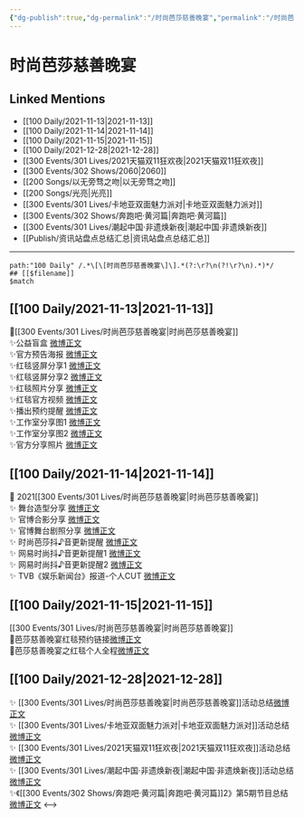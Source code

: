 ```yaml
---
{"dg-publish":true,"dg-permalink":"/时尚芭莎慈善晚宴","permalink":"/时尚芭莎慈善晚宴/","created":"2022-12-23T10:29:52.000+08:00","updated":"2023-04-10T16:22:23.466+08:00"}
---
```


# 时尚芭莎慈善晚宴

## Linked Mentions
- [[100 Daily/2021-11-13\|2021-11-13]]
- [[100 Daily/2021-11-14\|2021-11-14]]
- [[100 Daily/2021-11-15\|2021-11-15]]
- [[100 Daily/2021-12-28\|2021-12-28]]
- [[300 Events/301 Lives/2021天猫双11狂欢夜\|2021天猫双11狂欢夜]]
- [[300 Events/302 Shows/2060\|2060]]
- [[200 Songs/以无旁骛之吻\|以无旁骛之吻]]
- [[200 Songs/光亮\|光亮]]
- [[300 Events/301 Lives/卡地亚双面魅力派对\|卡地亚双面魅力派对]]
- [[300 Events/302 Shows/奔跑吧·黄河篇\|奔跑吧·黄河篇]]
- [[300 Events/301 Lives/潮起中国·非遗焕新夜\|潮起中国·非遗焕新夜]]
- [[Publish/资讯站盘点总结汇总\|资讯站盘点总结汇总]]


---

```expander
path:"100 Daily" /.*\[\[时尚芭莎慈善晚宴\]\].*(?:\r?\n(?!\r?\n).*)*/
## [[$filename]]
$match
```
## [[100 Daily/2021-11-13\|2021-11-13]]
🌟[[300 Events/301 Lives/时尚芭莎慈善晚宴\|时尚芭莎慈善晚宴]]  
✨公益盲盒 [微博正文](https://m.weibo.cn/6466290670/4703116685217334)  
✨官方预告海报 [微博正文](https://m.weibo.cn/6466290670/4703131541703502)  
✨红毯竖屏分享1 [微博正文](https://m.weibo.cn/6466290670/4703150185645831)  
✨红毯竖屏分享2 [微博正文](https://m.weibo.cn/6466290670/4703158339633417)  
✨红毯照片分享 [微博正文](https://m.weibo.cn/6466290670/4703152882583183)  
✨红毯官方视频 [微博正文](https://m.weibo.cn/6466290670/4703156716175880)  
✨播出预约提醒 [微博正文](https://m.weibo.cn/6466290670/4703198914286403)  
✨工作室分享图1 [微博正文](https://m.weibo.cn/6466290670/4703220679053576)  
✨工作室分享图2 [微博正文](https://m.weibo.cn/6466290670/4703229700738501)  
✨官方分享照片 [微博正文](https://m.weibo.cn/6466290670/4703226228377602)
## [[100 Daily/2021-11-14\|2021-11-14]]
💫 2021[[300 Events/301 Lives/时尚芭莎慈善晚宴\|时尚芭莎慈善晚宴]]  
✨ 舞台造型分享 [微博正文](https://m.weibo.cn/6466290670/4703405744066205)  
✨ 官博合影分享 [微博正文](https://m.weibo.cn/6466290670/4703445321518148)  
✨ 官博舞台剧照分享 [微博正文](https://m.weibo.cn/6466290670/4703384039063777)  
✨ 时尚芭莎抖♪音更新提醒 [微博正文](https://m.weibo.cn/6466290670/4703395125136168)  
✨ 网易时尚抖♪音更新提醒1 [微博正文](https://m.weibo.cn/6466290670/4703563081320741)  
✨ 网易时尚抖♪音更新提醒2 [微博正文](https://m.weibo.cn/6466290670/4703561928150999)  
✨ TVB《娱乐新闻台》报道-个人CUT [微博正文](https://m.weibo.cn/6466290670/4703553115391344)
## [[100 Daily/2021-11-15\|2021-11-15]]
[[300 Events/301 Lives/时尚芭莎慈善晚宴\|时尚芭莎慈善晚宴]]  
💎芭莎慈善晚宴红毯预约链接[微博正文](https://m.weibo.cn/6466290670/4703861473020010)  
💎芭莎慈善晚宴之红毯个人全程[微博正文](https://m.weibo.cn/6466290670/4703870808492483)
## [[100 Daily/2021-12-28\|2021-12-28]]
✨ [[300 Events/301 Lives/时尚芭莎慈善晚宴\|时尚芭莎慈善晚宴]]活动总结[微博正文](https://m.weibo.cn/6466290670/4719492091347277)  
✨ [[300 Events/301 Lives/卡地亚双面魅力派对\|卡地亚双面魅力派对]]活动总结[微博正文](https://m.weibo.cn/6466290670/4719491801943221)  
✨ [[300 Events/301 Lives/2021天猫双11狂欢夜\|2021天猫双11狂欢夜]]活动总结[微博正文](https://m.weibo.cn/6466290670/4719331072017852)  
✨ [[300 Events/301 Lives/潮起中国·非遗焕新夜\|潮起中国·非遗焕新夜]]活动总结 [微博正文](https://m.weibo.cn/6466290670/4719326630249968)  
✨《[[300 Events/302 Shows/奔跑吧·黄河篇\|奔跑吧·黄河篇]]2》第5期节目总结[微博正文](https://m.weibo.cn/6466290670/4719491777567565)
<-->